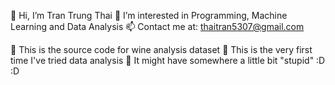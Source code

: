 👋 Hi, I’m Tran Trung Thai
👀 I’m interested in Programming, Machine Learning and Data Analysis
📫 Contact me at: thaitran5307@gmail.com

🌱 This is the source code for wine analysis dataset 
🌱 This is the very first time I've tried data analysis
🌱 It might have somewhere a little bit "stupid" :D :D
